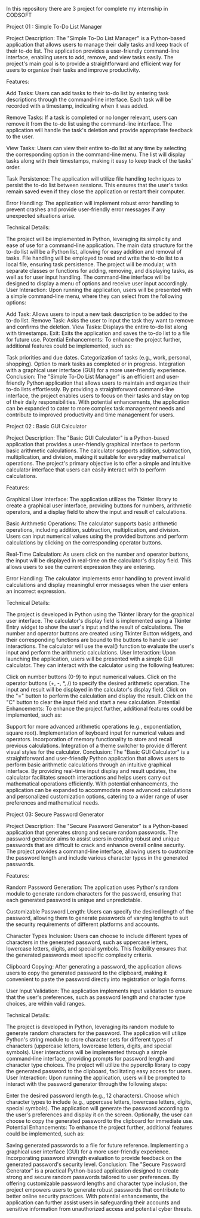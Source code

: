 
In this repository there are 3 project for complete my internship in CODSOFT

Project 01 : Simple To-Do List Manager

Project Description: The "Simple To-Do List Manager" is a Python-based application that allows users to manage their daily tasks and keep track of their to-do list. The application provides a user-friendly command-line interface, enabling users to add, remove, and view tasks easily. The project's main goal is to provide a straightforward and efficient way for users to organize their tasks and improve productivity.

Features:

Add Tasks: Users can add tasks to their to-do list by entering task descriptions through the command-line interface. Each task will be recorded with a timestamp, indicating when it was added.

Remove Tasks: If a task is completed or no longer relevant, users can remove it from the to-do list using the command-line interface. The application will handle the task's deletion and provide appropriate feedback to the user.

View Tasks: Users can view their entire to-do list at any time by selecting the corresponding option in the command-line menu. The list will display tasks along with their timestamps, making it easy to keep track of the tasks' order.

Task Persistence: The application will utilize file handling techniques to persist the to-do list between sessions. This ensures that the user's tasks remain saved even if they close the application or restart their computer.

Error Handling: The application will implement robust error handling to prevent crashes and provide user-friendly error messages if any unexpected situations arise.

Technical Details:

The project will be implemented in Python, leveraging its simplicity and ease of use for a command-line application.
The main data structure for the to-do list will be a Python list, allowing for easy addition and removal of tasks.
File handling will be employed to read and write the to-do list to a local file, ensuring task persistence.
The project will be modular, with separate classes or functions for adding, removing, and displaying tasks, as well as for user input handling.
The command-line interface will be designed to display a menu of options and receive user input accordingly.
User Interaction: Upon running the application, users will be presented with a simple command-line menu, where they can select from the following options:

Add Task: Allows users to input a new task description to be added to the to-do list.
Remove Task: Asks the user to input the task they want to remove and confirms the deletion.
View Tasks: Displays the entire to-do list along with timestamps.
Exit: Exits the application and saves the to-do list to a file for future use.
Potential Enhancements: To enhance the project further, additional features could be implemented, such as:

Task priorities and due dates.
Categorization of tasks (e.g., work, personal, shopping).
Option to mark tasks as completed or in progress.
Integration with a graphical user interface (GUI) for a more user-friendly experience.
Conclusion: The "Simple To-Do List Manager" is an efficient and user-friendly Python application that allows users to maintain and organize their to-do lists effortlessly. By providing a straightforward command-line interface, the project enables users to focus on their tasks and stay on top of their daily responsibilities. With potential enhancements, the application can be expanded to cater to more complex task management needs and contribute to improved productivity and time management for users.

Project 02 : Basic GUI Calculator

Project Description: The "Basic GUI Calculator" is a Python-based application that provides a user-friendly graphical interface to perform basic arithmetic calculations. The calculator supports addition, subtraction, multiplication, and division, making it suitable for everyday mathematical operations. The project's primary objective is to offer a simple and intuitive calculator interface that users can easily interact with to perform calculations.

Features:

Graphical User Interface: The application utilizes the Tkinter library to create a graphical user interface, providing buttons for numbers, arithmetic operators, and a display field to show the input and result of calculations.

Basic Arithmetic Operations: The calculator supports basic arithmetic operations, including addition, subtraction, multiplication, and division. Users can input numerical values using the provided buttons and perform calculations by clicking on the corresponding operator buttons.

Real-Time Calculation: As users click on the number and operator buttons, the input will be displayed in real-time on the calculator's display field. This allows users to see the current expression they are entering.

Error Handling: The calculator implements error handling to prevent invalid calculations and display meaningful error messages when the user enters an incorrect expression.

Technical Details:

The project is developed in Python using the Tkinter library for the graphical user interface.
The calculator's display field is implemented using a Tkinter Entry widget to show the user's input and the result of calculations.
The number and operator buttons are created using Tkinter Button widgets, and their corresponding functions are bound to the buttons to handle user interactions.
The calculator will use the eval() function to evaluate the user's input and perform the arithmetic calculations.
User Interaction: Upon launching the application, users will be presented with a simple GUI calculator. They can interact with the calculator using the following features:

Click on number buttons (0-9) to input numerical values.
Click on the operator buttons (+, -, *, /) to specify the desired arithmetic operation.
The input and result will be displayed in the calculator's display field.
Click on the "=" button to perform the calculation and display the result.
Click on the "C" button to clear the input field and start a new calculation.
Potential Enhancements: To enhance the project further, additional features could be implemented, such as:

Support for more advanced arithmetic operations (e.g., exponentiation, square root).
Implementation of keyboard input for numerical values and operators.
Incorporation of memory functionality to store and recall previous calculations.
Integration of a theme switcher to provide different visual styles for the calculator.
Conclusion: The "Basic GUI Calculator" is a straightforward and user-friendly Python application that allows users to perform basic arithmetic calculations through an intuitive graphical interface. By providing real-time input display and result updates, the calculator facilitates smooth interactions and helps users carry out mathematical operations efficiently. With potential enhancements, the application can be expanded to accommodate more advanced calculations and personalized customization options, catering to a wider range of user preferences and mathematical needs.

Project 03: Secure Password Generator

Project Description: The "Secure Password Generator" is a Python-based application that generates strong and secure random passwords. The password generator aims to assist users in creating robust and unique passwords that are difficult to crack and enhance overall online security. The project provides a command-line interface, allowing users to customize the password length and include various character types in the generated passwords.

Features:

Random Password Generation: The application uses Python's random module to generate random characters for the password, ensuring that each generated password is unique and unpredictable.

Customizable Password Length: Users can specify the desired length of the password, allowing them to generate passwords of varying lengths to suit the security requirements of different platforms and accounts.

Character Types Inclusion: Users can choose to include different types of characters in the generated password, such as uppercase letters, lowercase letters, digits, and special symbols. This flexibility ensures that the generated passwords meet specific complexity criteria.

Clipboard Copying: After generating a password, the application allows users to copy the generated password to the clipboard, making it convenient to paste the password directly into registration or login forms.

User Input Validation: The application implements input validation to ensure that the user's preferences, such as password length and character type choices, are within valid ranges.

Technical Details:

The project is developed in Python, leveraging its random module to generate random characters for the password.
The application will utilize Python's string module to store character sets for different types of characters (uppercase letters, lowercase letters, digits, and special symbols).
User interactions will be implemented through a simple command-line interface, providing prompts for password length and character type choices.
The project will utilize the pyperclip library to copy the generated password to the clipboard, facilitating easy access for users.
User Interaction: Upon running the application, users will be prompted to interact with the password generator through the following steps:

Enter the desired password length (e.g., 12 characters).
Choose which character types to include (e.g., uppercase letters, lowercase letters, digits, special symbols).
The application will generate the password according to the user's preferences and display it on the screen.
Optionally, the user can choose to copy the generated password to the clipboard for immediate use.
Potential Enhancements: To enhance the project further, additional features could be implemented, such as:

Saving generated passwords to a file for future reference.
Implementing a graphical user interface (GUI) for a more user-friendly experience.
Incorporating password strength evaluation to provide feedback on the generated password's security level.
Conclusion: The "Secure Password Generator" is a practical Python-based application designed to create strong and secure random passwords tailored to user preferences. By offering customizable password lengths and character type inclusion, the project empowers users to generate robust passwords that contribute to better online security practices. With potential enhancements, the application can further assist users in safeguarding their accounts and sensitive information from unauthorized access and potential cyber threats.
